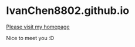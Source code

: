 # IvanChen8802.github.io
[Please visit my homepage](https://ivanchen8802.github.io/)

Nice to meet you :D
